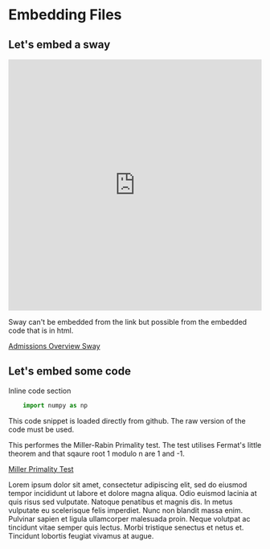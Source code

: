 <h1> Embedding Files </h1>

<h2> Let's embed a sway </h2>

<iframe width="100%" height="500px" src="https://sway.office.com/s/KZ7foK02mPdcumHW/embed" frameborder="0" marginheight="0" marginwidth="0" max-width="100%" sandbox="allow-forms allow-modals allow-orientation-lock allow-popups allow-same-origin allow-scripts" scrolling="no" style="border: none; max-width: 100%; max-height: 100vh" allowfullscreen mozallowfullscreen msallowfullscreen webkitallowfullscreen></iframe>

Sway can't be embedded from the link but possible from the embedded code that is in html.

[Admissions Overview Sway](https://sway.office.com/5SjfgfKtNnoCTocM ':include :type=iframe width=100%')

<h2> Let's embed some code </h2>

Inline code section

```py
    import numpy as np
```

This code snippet is loaded directly from github. The raw version of the code must be used.

This performes the Miller-Rabin Primality test. The test utilises Fermat's little theorem and that sqaure root 1 modulo n are 1 and -1. 

[Miller Primality Test](https://raw.githubusercontent.com/wong-hl/projEuler/main/miller_test.py ':include :type=code')

Lorem ipsum dolor sit amet, consectetur adipiscing elit, sed do eiusmod tempor incididunt ut labore et dolore magna aliqua. Odio euismod lacinia at quis risus sed vulputate. Natoque penatibus et magnis dis. In metus vulputate eu scelerisque felis imperdiet. Nunc non blandit massa enim. Pulvinar sapien et ligula ullamcorper malesuada proin. Neque volutpat ac tincidunt vitae semper quis lectus. Morbi tristique senectus et netus et. Tincidunt lobortis feugiat vivamus at augue. 

